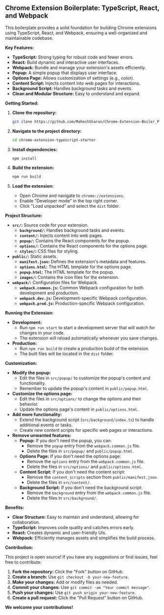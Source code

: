 ## Chrome Extension Boilerplate: TypeScript, React, and Webpack

This boilerplate provides a solid foundation for building Chrome extensions using TypeScript, React, and Webpack, ensuring a well-organized and maintainable codebase.

**Key Features:**

* **TypeScript:** Strong typing for robust code and fewer errors.
* **React:** Build dynamic and interactive user interfaces.
* **Webpack:** Bundle and manage your extension's assets efficiently.
* **Popup:** A simple popup that displays user interface.
* **Options Page:**  Allows customization of settings (e.g., color).
* **Content Script:**  Injects content into web pages for interactions.
* **Background Script:** Handles background tasks and events.
* **Clean and Modular Structure:** Easy to understand and expand.

**Getting Started:**

1. **Clone the repository:**
   ```bash
   git clone https://github.com/MaheshSharan/Chrome-Extension-Boiler_Plate.git
   ```

2. **Navigate to the project directory:**
   ```bash
   cd chrome-extension-typescript-starter
   ```

3. **Install dependencies:**
   ```bash
   npm install
   ```

4. **Build the extension:**
   ```bash
   npm run build
   ```

5. **Load the extension:**
    * Open Chrome and navigate to `chrome://extensions`.
    * Enable "Developer mode" in the top right corner.
    * Click "Load unpacked" and select the `dist` folder.

**Project Structure:**

* **`src/`:**  Source code for your extension.
    * **`background/`:** Handles background tasks and events.
    * **`content/`:** Injects content into web pages.
    * **`popup/`:**  Contains the React components for the popup.
    * **`options/`:**  Contains the React components for the options page.
    * **`styles/`:**  CSS files for styling.
* **`public/`:**  Static assets.
    * **`manifest.json`:** Defines the extension's metadata and features.
    * **`options.html`:** The HTML template for the options page.
    * **`popup.html`:** The HTML template for the popup.
    * **`images/`:**  Contains the icon files for the extension. 
* **`webpack/`:**  Configuration files for Webpack.
    * **`webpack.common.js`:**  Common Webpack configuration for both development and production.
    * **`webpack.dev.js`:**  Development-specific Webpack configuration.
    * **`webpack.prod.js`:** Production-specific Webpack configuration.

**Running the Extension:**

* **Development:**
    * Run `npm run start` to start a development server that will watch for changes in your code.
    * The extension will reload automatically whenever you save changes.
* **Production:**
    * Run `npm run build` to create a production build of the extension.
    * The built files will be located in the `dist` folder.

**Customization:**

* **Modify the popup:**
    * Edit the files in `src/popup/` to customize the popup's content and functionality.
    * Remember to update the popup's content in `public/popup.html`.
* **Customize the options page:**
    * Edit the files in `src/options/` to change the options and their behavior.
    * Update the options page's content in `public/options.html`.
* **Add more functionality:**
    * Extend the background script (`src/background/index.ts`) to handle additional events or tasks.
    * Create new content scripts for specific web pages or interactions.
* **Remove unwanted features:**
    * **Popup:** If you don't need the popup, you can:
        * Remove the `popup` entry from the `webpack.common.js` file.
        * Delete the files in `src/popup/` and `public/popup.html`.
    * **Options Page:** If you don't need the options page:
        * Remove the `options` entry from the `webpack.common.js` file.
        * Delete the files in `src/options/` and `public/options.html`.
    * **Content Script:** If you don't need the content script:
        * Remove the `content_scripts` section from `public/manifest.json`.
        * Delete the files in `src/content/`.
    * **Background Script:** If you don't need the background script:
        * Remove the `background` entry from the `webpack.common.js` file.
        * Delete the files in `src/background/`.

**Benefits:**

* **Clear Structure:** Easy to maintain and understand, allowing for collaboration.
* **TypeScript:** Improves code quality and catches errors early.
* **React:**  Creates dynamic and user-friendly UIs.
* **Webpack:** Efficiently manages assets and simplifies the build process.

**Contribution:**

This project is open source! If you have any suggestions or find issues, feel free to contribute:

1. **Fork the repository:** Click the "Fork" button on GitHub.
2. **Create a branch:** Use `git checkout -b your-new-feature`.
3. **Make your changes:** Add or modify files as needed.
4. **Commit your changes:** Use `git commit -am "Your commit message"`.
5. **Push your changes:**  Use `git push origin your-new-feature`.
6. **Create a pull request:** Click the "Pull Request" button on GitHub.

**We welcome your contributions!**
